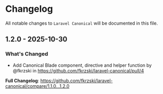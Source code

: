# Changelog

All notable changes to `Laravel Canonical` will be documented in this file.

## 1.2.0 - 2025-10-30

### What's Changed

* Add Canonical Blade component, directive and helper function by @fkrzski in https://github.com/fkrzski/laravel-canonical/pull/4

**Full Changelog**: https://github.com/fkrzski/laravel-canonical/compare/1.1.0...1.2.0
